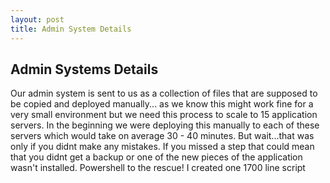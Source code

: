 ```yaml
---
layout: post
title: Admin System Details
---
```


## Admin Systems Details 
Our admin system is sent to us as a collection of files that are supposed to be copied and deployed manually...
as we know this might work fine for a very small environment but we need this process to scale to 15 application servers.
In the beginning we were deploying this manually to each of these servers which would take on average 30 - 40 minutes. 
But wait...that was only if you didnt make any mistakes. If you missed a step that could mean that you didnt get a
backup or one of the new pieces of the application wasn't installed. Powershell to the rescue! I created one 1700 line
script 
